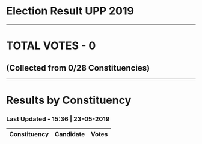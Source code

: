 # Election Result UPP 2019

---
# TOTAL VOTES - 0 
## (Collected from 0/28 Constituencies) 


---
# Results by Constituency 

### Last Updated - 15:36 | 23-05-2019 


|Constituency|Candidate| Votes |
|:----------:|:-------:|------:|


<script async src='https://www.googletagmanager.com/gtag/js?id=UA-138371535-2'></script><script>window.dataLayer = window.dataLayer || [];function gtag(){dataLayer.push(arguments);}gtag('js', new Date());gtag('config', 'UA-138371535-2');</script>